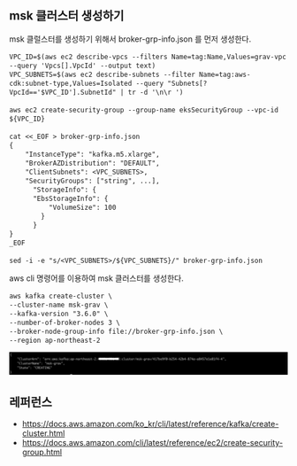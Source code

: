 ## msk 클러스터 생성하기 ##

msk 클럴스터를 생성하기 위해서 broker-grp-info.json 를 먼저 생성한다. 

```
VPC_ID=$(aws ec2 describe-vpcs --filters Name=tag:Name,Values=grav-vpc --query 'Vpcs[].VpcId' --output text)
VPC_SUBNETS=$(aws ec2 describe-subnets --filter Name=tag:aws-cdk:subnet-type,Values=Isolated --query "Subnets[?VpcId=='$VPC_ID'].SubnetId" | tr -d '\n\r ')

aws ec2 create-security-group --group-name eksSecurityGroup --vpc-id ${VPC_ID}

cat <<_EOF > broker-grp-info.json
{
    "InstanceType": "kafka.m5.xlarge",
    "BrokerAZDistribution": "DEFAULT",
    "ClientSubnets": <VPC_SUBNETS>,
    "SecurityGroups": ["string", ...],
      "StorageInfo": {
      "EbsStorageInfo": {
          "VolumeSize": 100
        }
      }
}
_EOF

sed -i -e "s/<VPC_SUBNETS>/${VPC_SUBNETS}/" broker-grp-info.json
```

aws cli 명령어를 이용하여 msk 클러스터를 생성한다.
```
aws kafka create-cluster \
--cluster-name msk-grav \
--kafka-version "3.6.0" \
--number-of-broker-nodes 3 \
--broker-node-group-info file://broker-grp-info.json \
--region ap-northeast-2
```
![](https://github.com/gnosia93/database-on-grv/blob/main/tutorial/images/msk-02.png)


## 레퍼런스 ##

* https://docs.aws.amazon.com/ko_kr/cli/latest/reference/kafka/create-cluster.html
* https://docs.aws.amazon.com/cli/latest/reference/ec2/create-security-group.html
